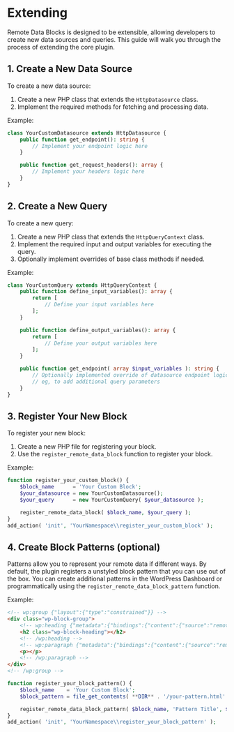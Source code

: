 # Extending

Remote Data Blocks is designed to be extensible, allowing developers to create new data sources and queries. This guide will walk you through the process of extending the core plugin.

## 1. Create a New Data Source

To create a new data source:

1. Create a new PHP class that extends the `HttpDatasource` class.
2. Implement the required methods for fetching and processing data.

Example:

```php
class YourCustomDatasource extends HttpDatasource {
	public function get_endpoint(): string {
        // Implement your endpoint logic here
	}

	public function get_request_headers(): array {
        // Implement your headers logic here
	}
}
```

## 2. Create a New Query

To create a new query:

1. Create a new PHP class that extends the `HttpQueryContext` class.
2. Implement the required input and output variables for executing the query.
3. Optionally implement overrides of base class methods if needed.

Example:

```php
class YourCustomQuery extends HttpQueryContext {
    public function define_input_variables(): array {
		return [
			// Define your input variables here
		];
	}

    public function define_output_variables(): array {
		return [
			// Define your output variables here
		];
	}

    public function get_endpoint( array $input_variables ): string {
        // Optionally implemented override of datasource endpoint logic here
        // eg, to add additional query parameters
    }
}
```

## 3. Register Your New Block

To register your new block:

1. Create a new PHP file for registering your block.
2. Use the `register_remote_data_block` function to register your block.

Example:

```php
function register_your_custom_block() {
    $block_name      = 'Your Custom Block';
    $your_datasource = new YourCustomDatasource();
    $your_query      = new YourCustomQuery( $your_datasource );

    register_remote_data_block( $block_name, $your_query );
}
add_action( 'init', 'YourNamespace\\register_your_custom_block' );
```

## 4. Create Block Patterns (optional)

Patterns allow you to represent your remote data if different ways. By default, the plugin registers a unstyled block pattern that you can use out of the box. You can create additional patterns in the WordPress Dashboard or programmatically using the `register_remote_data_block_pattern` function.

Example:

```html
<!-- wp:group {"layout":{"type":"constrained"}} -->
<div class="wp-block-group">
	<!-- wp:heading {"metadata":{"bindings":{"content":{"source":"remote-data/binding","args":{"field":"title"}}}}} -->
	<h2 class="wp-block-heading"></h2>
	<!-- /wp:heading -->
	<!-- wp:paragraph {"metadata":{"bindings":{"content":{"source":"remote-data/binding","args":{"field":"description"}}}}} -->
	<p></p>
	<!-- /wp:paragraph -->
</div>
<!-- /wp:group -->
```

```php
function register_your_block_pattern() {
    $block_name    = 'Your Custom Block';
    $block_pattern = file_get_contents( **DIR** . '/your-pattern.html' );

    register_remote_data_block_pattern( $block_name, 'Pattern Title', $block_pattern );
}
add_action( 'init', 'YourNamespace\\register_your_block_pattern' );
```
